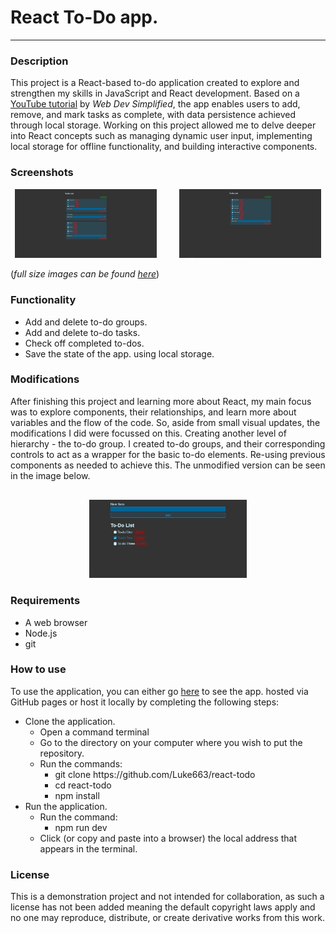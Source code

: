 # React To-Do app.

---

### Description

This project is a React-based to-do application created to explore and strengthen my skills in JavaScript and React development. Based on a [YouTube tutorial](https://www.youtube.com/watch?v=Rh3tobg7hEo&t=1s) by _Web Dev Simplified_, the app enables users to add, remove, and mark tasks as complete, with data persistence achieved through local storage. Working on this project allowed me to delve deeper into React concepts such as managing dynamic user input, implementing local storage for offline functionality, and building interactive components.

### Screenshots

<p align="center">
  <img src="./screenshots/1.JPG" width="45%">
  &nbsp; &nbsp; &nbsp; &nbsp;
  <img src="./screenshots/2.JPG" width="45%">
</p>

(_full size images can be found [here](./screenshots)_)

### Functionality

- Add and delete to-do groups.
- Add and delete to-do tasks.
- Check off completed to-dos.
- Save the state of the app. using local storage.

### Modifications

After finishing this project and learning more about React, my main focus was to explore components, their relationships, and learn more about variables and the flow of the code. So, aside from small visual updates, the modifications I did were focussed on this. Creating another level of hierarchy - the to-do group. I created to-do groups, and their corresponding controls to act as a wrapper for the basic to-do elements. Re-using previous components as needed to achieve this. The unmodified version can be seen in the image below.

<div style="text-align: center; margin-top: 30px">
    <img src="./screenshots/old.JPG" width="50%" />
</div>

### Requirements

- A web browser
- Node.js
- git

### How to use

To use the application, you can either go [here](https://luke663.github.io/react-todo/) to see the app. hosted via GitHub pages or host it locally by completing the following steps:

- Clone the application.
  - Open a command terminal
  - Go to the directory on your computer where you wish to put the repository.
  - Run the commands:
    - git clone https\://github\.com/Luke663/react-todo
    - cd react-todo
    - npm install
- Run the application.
  - Run the command:
    - npm run dev
  - Click (or copy and paste into a browser) the local address that appears in the terminal.

### License

This is a demonstration project and not intended for collaboration, as such a license has not been added meaning the default copyright laws apply and no one may reproduce, distribute, or create derivative works from this work.

